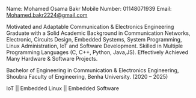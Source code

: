 
<!--
**MohamedOsamaa2025/MohamedOsamaa2025** is a ✨ _special_ ✨ repository because its `README.md` (this file) appears on your GitHub profile.

Here are some ideas to get you started:

- 🔭 I’m currently working on ...
- 🌱 I’m currently learning ...
- 👯 I’m looking to collaborate on ...
- 🤔 I’m looking for help with ...
- 💬 Ask me about ...
- 📫 How to reach me: ...
- 😄 Pronouns: ...
- ⚡ Fun fact: ...
-->


Name: Mohamed Osama Bakr      Mobile Number: 01148071939      Email: Mohamed.bakr2224@gmail.com 


Motivated and Adaptable Communication & Electronics Engineering Graduate with a Solid Academic Background in Communication Networks, Electronic, Circuits Design, Embedded Systems, System Programming, Linux Administration, IoT and Software Development.
Skilled in Multiple Programming Languages (C, C++, Python, Java,JS). Effectively Achieved Many Hardware & Software Projects.


Bachelor of Engineering in Communication & Electronics Engineering, Shoubra Faculty of Engineering, Benha University. (2020 – 2025)


IoT || Embedded Linux || Embedded Software

